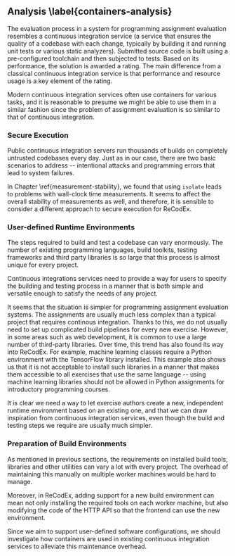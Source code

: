 ## Analysis \label{containers-analysis}

The evaluation process in a system for programming assignment evaluation 
resembles a continuous integration service (a service that ensures the quality 
of a codebase with each change, typically by building it and running unit tests 
or various static analyzers). Submitted source code is built using a 
pre-configured toolchain and then subjected to tests. Based on its performance, 
the solution is awarded a rating. The main difference from a classical 
continuous integration service is that performance and resource usage is a key 
element of the rating.

Modern continuous integration services often use containers for various tasks, 
and it is reasonable to presume we might be able to use them in a similar 
fashion since the problem of assignment evaluation is so similar to that of 
continuous integration.

### Secure Execution

Public continuous integration servers run thousands of builds on completely 
untrusted codebases every day. Just as in our case, there are two basic 
scenarios to address -- intentional attacks and programming errors that lead to 
system failures.

In Chapter \ref{measurement-stability}, we found that using `isolate` leads to 
problems with wall-clock time measurements. It seems to affect the overall 
stability of measurements as well, and therefore, it is sensible to consider
a different approach to secure execution for ReCodEx.

### User-defined Runtime Environments

The steps required to build and test a codebase can vary enormously. The number 
of existing programming languages, build toolkits, testing frameworks and third 
party libraries is so large that this process is almost unique for every 
project.

Continuous integrations services need to provide a way for users to specify the 
building and testing process in a manner that is both simple and versatile 
enough to satisfy the needs of any project.

It seems that the situation is simpler for programming assignment evaluation 
systems. The assignments are usually much less complex than a typical project 
that requires continous integration. Thanks to this, we do not usually need to 
set up complicated build pipelines for every new exercise. However, in some 
areas such as web development, it is common to use a large number of third-party 
libraries. Over time, this trend has also found its way into ReCodEx. For 
example, machine learning classes require a Python environment with the 
TensorFlow library installed. This example also shows us that it is not 
acceptable to install such libraries in a manner that makes them accessible to 
all exercises that use the same language -- using machine learning libraries 
should not be allowed in Python assignments for introductory programming 
courses.

It is clear we need a way to let exercise authors create a new, independent 
runtime environment based on an existing one, and that we can draw inspiration 
from continuous integration services, even though the build and testing steps we 
require are usually much simpler.

### Preparation of Build Environments

As mentioned in previous sections, the requirements on installed build tools, 
libraries and other utilities can vary a lot with every project. The overhead of 
maintaining this manually on multiple worker machines would be hard to manage.

Moreover, in ReCodEx, adding support for a new build environment can mean not 
only installing the required tools on each worker machine, but also modifying 
the code of the HTTP API so that the frontend can use the new environment.

Since we aim to support user-defined software configurations, we should 
investigate how containers are used in existing continuous integration services 
to alleviate this maintenance overhead.
